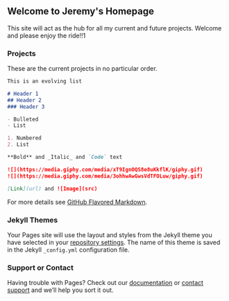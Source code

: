 ## Welcome to Jeremy's Homepage

This site will act as the hub for all my current and future projects. Welcome and please enjoy the ride!!1

### Projects

These are the current projects in no particular order.

```markdown
This is an evolving list

# Header 1
## Header 2
### Header 3

- Bulleted
- List

1. Numbered
2. List

**Bold** and _Italic_ and `Code` text

![](https://media.giphy.com/media/xT9IgnOQS8e8uKkflK/giphy.gif)
![](https://media.giphy.com/media/3ohhwAwGwsVdTFOLuw/giphy.gif)

[Link](url) and ![Image](src)
```





For more details see [GitHub Flavored Markdown](https://guides.github.com/features/mastering-markdown/).

### Jekyll Themes

Your Pages site will use the layout and styles from the Jekyll theme you have selected in your [repository settings](https://github.com/Inebriatedsoul/Inebriatedsoul.github.io/settings). The name of this theme is saved in the Jekyll `_config.yml` configuration file.

### Support or Contact

Having trouble with Pages? Check out our [documentation](https://help.github.com/categories/github-pages-basics/) or [contact support](https://github.com/contact) and we’ll help you sort it out.
